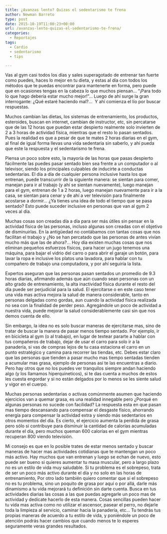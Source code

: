 ```yaml
---
title: ¿Avanzas lento? Quizas el sedentarismo te frena
author: Newman Barreto
type: post
date: 2015-10-19T11:00:23+00:00
url: /avanzas-lento-quizas-el-sedentarismo-te-frena/
categories:
  - Reportajes
tags:
  - Cardio
  - sedentarismo
  - tips

---
```

<p class="p1">
  <span class="main-paragraph">Vas al gym casi todos los días y sales superagotado de entrenar tan fuerte como puedes, haces lo mejor en tu dieta, y estas al día con todos los métodos que te puedas encontrar para mantenerte en forma, pero puede que en ocasiones tengas en la cabeza lo que muchos piensan… “¡Para todo lo que hago debería estar mucho mejor!”… Luego de ahí surge la gran interrogante: ¿Qué estaré haciendo mal?…<span class="Apple-converted-space">  </span>Y ahí comienza el lío por buscar respuestas.</span>
</p>

<p class="p1">
  Muchos cambian las dietas, los sistemas de entrenamiento, los productos, esteroides, buscan en internet, cambian de instructor, etc, sin percatarse que de las 12 horas que puedan estar despierto realmente solo invierten de 2 a 3 horas de actividad física, mientras que el resto lo pasan sentados. Pues la realidad es que a pesar de que te mates 2 horas diarias en el gym, al final de igual forma llevas una vida sedentaria sin saberlo, y ahí pueda que este la respuesta y el sedentarismo te frena.
</p>

<p class="p1">
  Piensa un poco sobre esto, la mayoría de las horas que pasas despierto fácilmente las puedes pasar sentado bien sea frente a un computador o al televisor, siendo los principales culpables de inducirte a conductas sedentarias. El día a día de cualquier persona inclusive hasta los que entrenan, puede transcurrir de la siguiente manera: se sientan para comer, manejan para ir al trabajo (y ahí se sientan nuevamente), luego manejan para el gym, entrenan de 1 a 2 horas, luego manejan nuevamente para ir a la casa, se sientan para cenar y de ahí a ver televisión para finalmente acostarse a dormir… ¿Ya tienes una idea de todo el tiempo que se pasa sentado? Esto puede suceder inclusive en personas que van al gym 2 veces al día.
</p>

<p class="p1">
  Muchas cosas son creadas día a día para ser más útiles sin pensar en la actividad física de las personas, incluso algunas son creadas con el objetivo de disminuirlas. En la antigüedad no contábamos con tantas cosas que nos facilitan el trabajo y ¿No se han percatado que las personas de antes vivían mucho más que las de ahora?… Hoy día existen muchas cosas que nos eliminan pequeños esfuerzos físicos, para hacer un jugo tenemos una máquina, para bajar el vidrio del carro o para abrir el garaje un botón, para lavar la ropa e inclusive los platos una lavadora, para hablar con tu compañero de trabajo una computadora, y por ahí seguiría la lista.
</p>

<p class="p1">
  Expertos aseguran que las personas pasan sentados un promedio de 9.3 horas diarias, afirmando además que aún cuando sean personas con un alto grado de entrenamiento, la alta inactividad física durante el resto del día puede ser perjudicial para la salud. El ejercitarse o en este caso tener una vida mas activa mejora la salud de manera considerable, tanto en personas delgadas como gordas, aun cuando la actividad física realizada no sea con la finalidad de perder peso. Agregándole un poco de actividad a nuestra vida, puede mejorar la salud considerablemente casi sin que nos demos cuenta de ello.
</p>

<p class="p1">
  Sin embargo, la idea no es solo buscar maneras de ejercitarse mas, sino de tratar de buscar la manera de pasar menos tiempo sentado. Por ejemplo, ir en bicicleta al gym (o al trabajo), en lugar de textear pararte a hablar con tus compañeros de trabajo, dejar de usar el carro para solo ir a la panadería, si vas de compras lejos de tu casa estaciona el carro en un punto estratégico y camina para recorrer las tiendas, etc. Debes estar claro que las personas que tienden a pasar mucho mas tiempo sentadas tienden a acumular mas grasa, ejemplo de personas así te las encuentras a diario. Pero hay otros que no los puedes ver tranquilos siempre andan haciendo algo (y los llamamos hiperquineticos), si te das cuenta a muchos de estos les cuesta engordar y si no están delgados por lo menos se les siente salud y vigor en el cuerpo.
</p>

<p class="p1">
  Muchas personas sedentarias o activas comúnmente asumen que haciendo ejercicios van a quemar grasa, es una realidad innegable pero ¿Porqué en algunas personas no sucede con facilidad? La respuesta esta en que pasan mas tiempo descansando para compensar el desgaste físico, ahorrando energía para compensar la actividad extra y siendo más sedentarios en otros momentos del día. Es cierto, el ejercicio aumenta la perdida de grasa pero sólo si contribuye para disminuir la cantidad de calorías acumuladas durante el día, pero muchos queman 600 calorías en el gym mientras recuperan 800 viendo televisión.
</p>

<p class="p1">
  Mi consejo es que en lo posible trates de estar menos sentado y buscar maneras de hacer mas actividades cotidianas que te mantengan un poco más activo. Hay muchos que van entrenan y luego se echan de nuevo, esto puede ser bueno si quieres aumentar tu masa muscular, pero a largo plazo no es un estilo de vida muy saludable. Si tu problema es el sobrepeso, trata de ser un poco más activo durante el día y no solo en las horas de entrenamiento, Por otro lado también quiero comentar que si el sobrepeso no es tu problema, sino un poquito de grasa por aquí o por allá, darle más dinamismo a tu vida mejorará tu definición sin darte cuenta. Busca en tus actividades diarias las cosas a las que puedas agregarle un poco mas de actividad y dedícate hacerlo de esta manera. Cosas sencillas pueden hacer tu vida mas activa como no utilizar el ascensor, pasear el perro, no dejarle toda la limpieza al servicio, caminar hacia la panadería, etc… Tu tendrás tus propias maneras de acuerdo a tu estilo de vida, y poniéndole un poco de atención podrás hacer cambios que cuando menos te lo esperes seguramente veras grandes resultados.
</p>